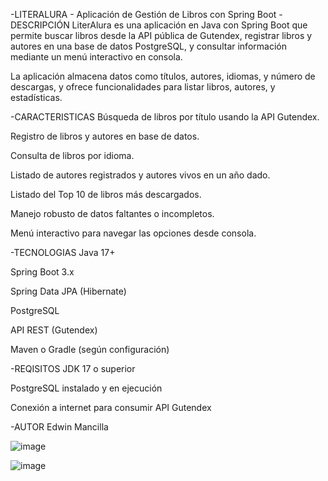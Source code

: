 
-LITERALURA - Aplicación de Gestión de Libros con Spring Boot
-DESCRIPCIÓN
LiterAlura es una aplicación en Java con Spring Boot que permite buscar libros desde la API pública de Gutendex, registrar libros y autores en una base de datos PostgreSQL, y consultar información mediante un menú interactivo en consola.

La aplicación almacena datos como títulos, autores, idiomas, y número de descargas, y ofrece funcionalidades para listar libros, autores, y estadísticas.

-CARACTERISTICAS
Búsqueda de libros por título usando la API Gutendex.

Registro de libros y autores en base de datos.

Consulta de libros por idioma.

Listado de autores registrados y autores vivos en un año dado.

Listado del Top 10 de libros más descargados.

Manejo robusto de datos faltantes o incompletos.

Menú interactivo para navegar las opciones desde consola.

-TECNOLOGIAS
Java 17+

Spring Boot 3.x

Spring Data JPA (Hibernate)

PostgreSQL

API REST (Gutendex)

Maven o Gradle (según configuración)

-REQISITOS
JDK 17 o superior

PostgreSQL instalado y en ejecución

Conexión a internet para consumir API Gutendex

-AUTOR
Edwin Mancilla

![image](https://github.com/user-attachments/assets/3832ee02-d939-404d-b751-ba1cdc820180)

![image](https://github.com/user-attachments/assets/20d16d0a-adb3-4613-ae24-9626f8b2c67d)



